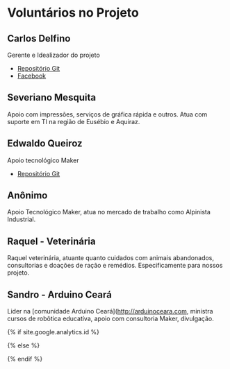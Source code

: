Voluntários no Projeto
======================

## Carlos Delfino

Gerente e Idealizador do projeto

* [Repositório Git](https://github.com/carlosdelfino)
* [Facebook](https://facebook.com/professorcarlosdelfino)

## Severiano Mesquita

Apoio com impressões, serviços de gráfica rápida e outros. Atua com suporte em TI na região de Eusébio e Aquiraz.

## Edwaldo Queiroz 

Apoio tecnológico Maker

* [Repositório Git](https://github.com/seugualda)

## Anônimo

Apoio Tecnológico Maker, atua no mercado de trabalho como Alpinista Industrial.

## Raquel - Veterinária

Raquel veterinária, atuante quanto cuidados com animais abandonados, consultorias e doações de ração e remédios. Especificamente para nossos projeto.

## Sandro - Arduino Ceará

Lider na [comunidade Arduino Ceará](http://arduinoceara.com, ministra cursos de robôtica educatíva, apoio com consultoria Maker, divulgação. 

{% if site.google.analytics.id %} 
<!-- google analytics -->
<script async src="https://www.googletagmanager.com/gtag/js?id={{ site.google.analytics.id }}"></script>
<script>
  window.dataLayer = window.dataLayer || [];
  function gtag(){dataLayer.push(arguments);}
  gtag('js', new Date());
  gtag('config', '{{ site.google.analytics.id }}');
</script>
<!-- fim google analytics -->
{% else %}
<!-- sem google analytics -->
{% endif %}
